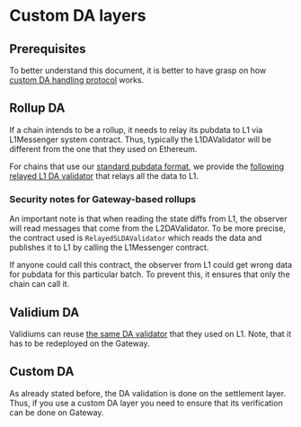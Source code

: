 # Custom DA layers

## Prerequisites

To better understand this document, it is better to have grasp on how [custom DA handling protocol](../settlement_contracts/data_availability/custom_da.md) works.

## Rollup DA

If a chain intends to be a rollup, it needs to relay its pubdata to L1 via L1Messenger system contract. Thus, typically the L1DAValidator will be different from the one that they used on Ethereum. 

For chains that use our [standard pubdata format](../settlement_contracts/data_availability/rollup_da.md), we provide the [following relayed L1 DA validator](../../l1-contracts/contracts/state-transition/data-availability/RelayedSLDAValidator.sol) that relays all the data to L1.

### Security notes for Gateway-based rollups

An important note is that when reading the state diffs from L1, the observer will read messages that come from the L2DAValidator. To be more precise, the contract used is `RelayedSLDAValidator` which reads the data and publishes it to L1 by calling the L1Messenger contract.

If anyone could call this contract, the observer from L1 could get wrong data for pubdata for this particular batch. To prevent this, it ensures that only the chain can call it.

## Validium DA

Validiums can reuse [the same DA validator](../../l1-contracts/contracts/state-transition/data-availability/ValidiumL1DAValidator.sol) that they used on L1. Note, that it has to be redeployed on the Gateway.

## Custom DA

As already stated before, the DA validation is done on the settlement layer. Thus, if you use a custom DA layer you need to ensure that its verification can be done on Gateway.
